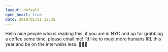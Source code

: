 ```yaml
---
layout: default
open_heart: true
date: 2019/01/21 12:35
---
```


Hello nice people who is reading this, if you are in NYC and up for grabbing a coffee some time, please email me! I’d like to meet more humans IRL this year and be on the interwebs less. 💁🏻‍♀️
